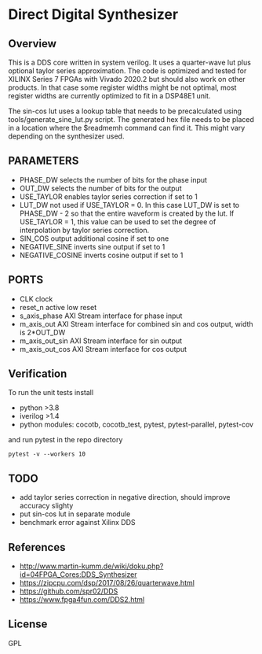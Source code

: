 # Direct Digital Synthesizer
## Overview

This is a DDS core written in system verilog. It uses a quarter-wave lut plus optional taylor series approximation. The code is optimized and tested for XILINX Series 7 FPGAs with Vivado 2020.2 but should also work on other products. In that case some register widths might be not optimal, most register widths are currently optimized to fit in a DSP48E1 unit.

The sin-cos lut uses a lookup table that needs to be precalculated using tools/generate_sine_lut.py script. The generated hex file needs to be placed in a location where the $readmemh command can find it. This might vary depending on the synthesizer used.

## PARAMETERS
- PHASE_DW selects the number of bits for the phase input
- OUT_DW selects the number of bits for the output
- USE_TAYLOR enables taylor series correction if set to 1
- LUT_DW not used if USE_TAYLOR = 0. In this case LUT_DW is set to PHASE_DW - 2 so that the entire waveform is created by the lut. If USE_TAYLOR = 1, this value can be used to set the degree of interpolation by taylor series correction.
- SIN_COS output additional cosine if set to one
- NEGATIVE_SINE inverts sine output if set to 1
- NEGATIVE_COSINE inverts cosine output if set to 1

## PORTS
- CLK clock
- reset_n active low reset
- s_axis_phase AXI Stream interface for phase input
- m_axis_out AXI Stream interface for combined sin and cos output, width is 2*OUT_DW
- m_axis_out_sin AXI Stream interface for sin output
- m_axis_out_cos AXI Stream interface for cos output

## Verification
To run the unit tests install
- python >3.8
- iverilog >1.4
- python modules: cocotb, cocotb_test, pytest, pytest-parallel, pytest-cov

and run pytest in the repo directory
```
pytest -v --workers 10
```

## TODO
- add taylor series correction in negative direction, should improve accuracy slighty
- put sin-cos lut in separate module
- benchmark error against Xilinx DDS

## References
- http://www.martin-kumm.de/wiki/doku.php?id=04FPGA_Cores:DDS_Synthesizer
- https://zipcpu.com/dsp/2017/08/26/quarterwave.html
- https://github.com/spr02/DDS
- https://www.fpga4fun.com/DDS2.html

## License
GPL
